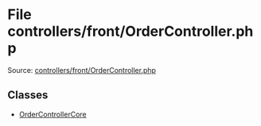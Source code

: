 File controllers/front/OrderController.php
=========

Source: [controllers/front/OrderController.php](https://github.com/PrestaShop/PrestaShop/blob/1.5.1.0/controllers/front/OrderController.php)


Classes
-------

* [OrderControllerCore](class.OrderControllerCore.md)

